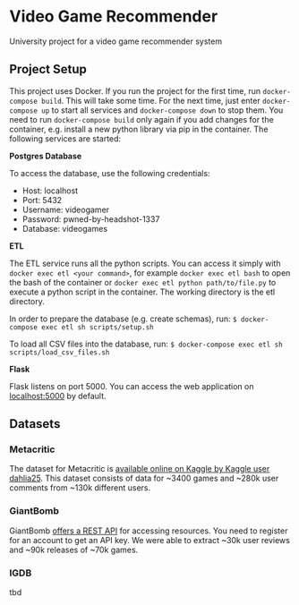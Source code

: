 # Video Game Recommender

University project for a video game recommender system

## Project Setup

This project uses Docker. If you run the project for the first time, run `docker-compose build`. This will take some time. For the next time, just enter `docker-compose up` to start all services and `docker-compose down` to stop them. You need to run `docker-compose build` only again if you add changes for the container, e.g. install a new python library via pip in the container. The following services are started:

**Postgres Database**

To access the database, use the following credentials:

- Host: localhost
- Port: 5432
- Username: videogamer
- Password: pwned-by-headshot-1337
- Database: videogames

**ETL**

The ETL service runs all the python scripts. You can access it simply with `docker exec etl <your command>`, for example `docker exec etl bash` to open the bash of the container or `docker exec etl python path/to/file.py` to execute a python script in the container. The working directory is the etl directory.

In order to prepare the database (e.g. create schemas), run:
`$ docker-compose exec etl sh scripts/setup.sh`

To load all CSV files into the database, run:
`$ docker-compose exec etl sh scripts/load_csv_files.sh`

**Flask**

Flask listens on port 5000. You can access the web application on [localhost:5000](http://localhost:5000) by default.

## Datasets

### Metacritic

The dataset for Metacritic is [available online on Kaggle by Kaggle user dahlia25](https://www.kaggle.com/dahlia25/metacritic-video-game-comments). This dataset consists of data for ~3400 games and ~280k user comments from ~130k different users.

### GiantBomb

GiantBomb [offers a REST API](https://www.giantbomb.com/api/) for accessing resources. You need to register for an account to get an API key. We were able to extract ~30k user reviews and ~90k releases of ~70k games.

### IGDB

tbd
